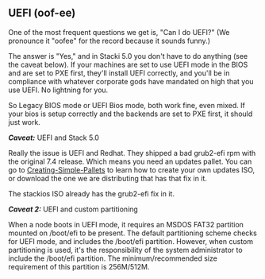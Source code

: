 ## UEFI (oof-ee)

One of the most frequent questions we get is, "Can I do UEFI?" (We pronounce it "oofee" for the record because it sounds funny.)

The answer is "Yes," and in Stacki 5.0 you don't have to do anything (see the caveat below). If your machines are set to use UEFI mode in the BIOS and are set to PXE first, they'll install UEFI correctly, and you'll be in compliance with whatever corporate gods have mandated on high that you use UEFI. No lightning for you.

So Legacy BIOS mode or UEFI Bios mode, both work fine, even mixed. If your bios is setup correctly and the backends are set to PXE first, it should just work.

***Caveat:*** UEFI and Stack 5.0

Really the issue is UEFI and Redhat. They shipped a bad grub2-efi rpm with the original 7.4 release. Which means you need an updates pallet. You can go to [Creating-Simple-Pallets](Creating-Simple-Pallets) to learn how to create your own updates ISO, or download the one we are distributing that has that fix in it.

The stackios ISO already has the grub2-efi fix in it.

***Caveat 2:*** UEFI and custom partitioning

When a node boots in UEFI mode, it requires an MSDOS FAT32 partition mounted on /boot/efi to be present. The default partitioning scheme checks for UEFI mode, and includes the /boot/efi partition. However, when custom partitioning is used, it's the responsibility of the system administrator to include the /boot/efi partition. The minimum/recommended size requirement of this partition is 256M/512M.
